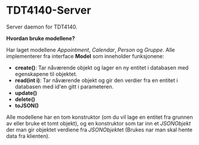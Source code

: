 # TDT4140-Server
Server daemon for TDT4140.

**Hvordan bruke modellene?**

Har laget modellene *Appointment*, *Calendar*, *Person* og *Gruppe*. 
Alle implementerer fra interface **Model** som inneholder funksjonene:


  * **create()**: Tar nåværende objekt og lager en ny entitet i databasen med egenskapene til objektet.
  * **read(int i)**: Tar nåværende objekt og gir den verdier fra en entitet i databasen med id'en gitt i parameteren.
  * **update()**
  * **delete()**
  * **toJSON()**

Alle modellene har en tom konstruktor (om du vil lage en entitet fra grunnen av eller bruke et tomt objekt), og en konstruktor som tar inn et *JSONObjekt* der man gir objektet verdiene fra *JSONObjekt*et (Brukes nar man skal hente data fra klienten).
